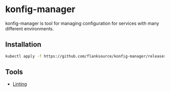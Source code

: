 # konfig-manager

konfig-manager is tool for managing configuration for services with many different environments.

## Installation

```bash
kubectl apply -f https://github.com/flanksource/konfig-manager/releases/latest/download/operator.yml
```

## Tools

- [Linting](https://github.com/flanksource/style-guide)
